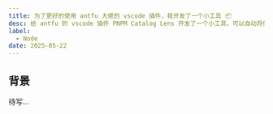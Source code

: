 ```yaml
---
title: 为了更好的使用 antfu 大佬的 vscode 插件，我开发了一个小工具 📦
desc: 给 antfu 的 vscode 插件 PNPM Catalog Lens 开发了一个小工具，可以自动将依赖导入到 pnpm catalog 中。
label:
  - Node
date: 2025-05-22
---
```


## 背景

待写...
